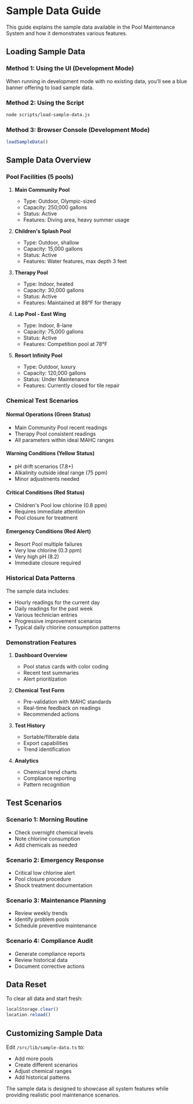 # Sample Data Guide

This guide explains the sample data available in the Pool Maintenance System and how it demonstrates various features.

## Loading Sample Data

### Method 1: Using the UI (Development Mode)
When running in development mode with no existing data, you'll see a blue banner offering to load sample data.

### Method 2: Using the Script
```bash
node scripts/load-sample-data.js
```

### Method 3: Browser Console (Development Mode)
```javascript
loadSampleData()
```

## Sample Data Overview

### Pool Facilities (5 pools)

1. **Main Community Pool**
   - Type: Outdoor, Olympic-sized
   - Capacity: 250,000 gallons
   - Status: Active
   - Features: Diving area, heavy summer usage

2. **Children's Splash Pool**
   - Type: Outdoor, shallow
   - Capacity: 15,000 gallons
   - Status: Active
   - Features: Water features, max depth 3 feet

3. **Therapy Pool**
   - Type: Indoor, heated
   - Capacity: 30,000 gallons
   - Status: Active
   - Features: Maintained at 88°F for therapy

4. **Lap Pool - East Wing**
   - Type: Indoor, 8-lane
   - Capacity: 75,000 gallons
   - Status: Active
   - Features: Competition pool at 78°F

5. **Resort Infinity Pool**
   - Type: Outdoor, luxury
   - Capacity: 120,000 gallons
   - Status: Under Maintenance
   - Features: Currently closed for tile repair

### Chemical Test Scenarios

#### Normal Operations (Green Status)
- Main Community Pool recent readings
- Therapy Pool consistent readings
- All parameters within ideal MAHC ranges

#### Warning Conditions (Yellow Status)
- pH drift scenarios (7.8+)
- Alkalinity outside ideal range (75 ppm)
- Minor adjustments needed

#### Critical Conditions (Red Status)
- Children's Pool low chlorine (0.8 ppm)
- Requires immediate attention
- Pool closure for treatment

#### Emergency Conditions (Red Alert)
- Resort Pool multiple failures
- Very low chlorine (0.3 ppm)
- Very high pH (8.2)
- Immediate closure required

### Historical Data Patterns

The sample data includes:
- Hourly readings for the current day
- Daily readings for the past week
- Various technician entries
- Progressive improvement scenarios
- Typical daily chlorine consumption patterns

### Demonstration Features

1. **Dashboard Overview**
   - Pool status cards with color coding
   - Recent test summaries
   - Alert prioritization

2. **Chemical Test Form**
   - Pre-validation with MAHC standards
   - Real-time feedback on readings
   - Recommended actions

3. **Test History**
   - Sortable/filterable data
   - Export capabilities
   - Trend identification

4. **Analytics**
   - Chemical trend charts
   - Compliance reporting
   - Pattern recognition

## Test Scenarios

### Scenario 1: Morning Routine
- Check overnight chemical levels
- Note chlorine consumption
- Add chemicals as needed

### Scenario 2: Emergency Response
- Critical low chlorine alert
- Pool closure procedure
- Shock treatment documentation

### Scenario 3: Maintenance Planning
- Review weekly trends
- Identify problem pools
- Schedule preventive maintenance

### Scenario 4: Compliance Audit
- Generate compliance reports
- Review historical data
- Document corrective actions

## Data Reset

To clear all data and start fresh:
```javascript
localStorage.clear()
location.reload()
```

## Customizing Sample Data

Edit `/src/lib/sample-data.ts` to:
- Add more pools
- Create different scenarios
- Adjust chemical ranges
- Add historical patterns

The sample data is designed to showcase all system features while providing realistic pool maintenance scenarios.